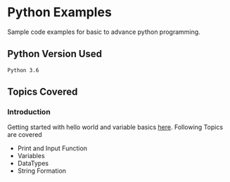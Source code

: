 # Python Examples
Sample code examples for basic to advance python programming. 

## Python Version Used
```
Python 3.6 
```

## Topics Covered 

### Introduction 
Getting started with hello world and variable basics [here](https://github.com/Deep14gecg/python-examples/tree/master/Introduction).
Following Topics are covered
* Print and Input Function
* Variables
* DataTypes
* String Formation
